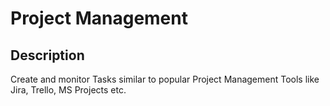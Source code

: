 
Project Management
=============================
## Description
Create and monitor Tasks similar to popular Project Management Tools like Jira, Trello, MS Projects etc.


